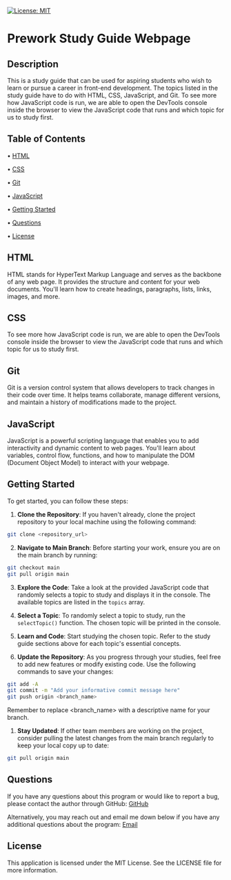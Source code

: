 [![License: MIT](https://img.shields.io/badge/License-MIT-yellow.svg)](https://opensource.org/licenses/MIT)
# Prework Study Guide Webpage

## Description

This is a study guide that can be used for aspiring students who wish to learn or pursue a career in front-end development. The topics listed in the study guide have to do with HTML, CSS, JavaScript, and Git.
To see more how JavaScript code is run, we are able to open the DevTools console inside the browser to view the JavaScript code that runs and which topic for us to study first.

## Table of Contents

 • [HTML](#html)

 • [CSS](#css)

 • [Git](#git)

 • [JavaScript](#javascript)

 • [Getting Started](#getting-started)

 • [Questions](#questions)

 • [License](#license)

## HTML

HTML stands for HyperText Markup Language and serves as the backbone of any web page. It provides the structure and content for your web documents. You'll learn how to create headings, paragraphs, lists, links, images, and more.

## CSS

To see more how JavaScript code is run, we are able to open the DevTools console inside the browser to view the JavaScript code that runs and which topic for us to study first.

## Git

Git is a version control system that allows developers to track changes in their code over time. It helps teams collaborate, manage different versions, and maintain a history of modifications made to the project.

## JavaScript

JavaScript is a powerful scripting language that enables you to add interactivity and dynamic content to web pages. You'll learn about variables, control flow, functions, and how to manipulate the DOM (Document Object Model) to interact with your webpage.

## Getting Started

To get started, you can follow these steps:

1. <b>Clone the Repository</b>: If you haven't already, clone the project repository to your local machine using the following command:

```bash
git clone <repository_url>
```

2. <b>Navigate to Main Branch</b>: Before starting your work, ensure you are on the main branch by running:

```bash
git checkout main
git pull origin main
```

3. <b>Explore the Code</b>: Take a look at the provided JavaScript code that randomly selects a topic to study and displays it in the console. The available topics are listed in the `topics` array.

4. <b>Select a Topic</b>: To randomly select a topic to study, run the `selectTopic()` function. The chosen topic will be printed in the console.

5. <b>Learn and Code</b>: Start studying the chosen topic. Refer to the study guide sections above for each topic's essential concepts.

6. <b>Update the Repository</b>: As you progress through your studies, feel free to add new features or modify existing code. Use the following commands to save your changes:

```bash
git add -A
git commit -m "Add your informative commit message here"
git push origin <branch_name>
```

Remember to replace <branch_name> with a descriptive name for your branch.

1. <b>Stay Updated</b>: If other team members are working on the project, consider pulling the latest changes from the main branch regularly to keep your local copy up to date:

```bash
git pull origin main
```

## Questions

If you have any questions about this program or would like to report a bug, please contact the author through GitHub:
[GitHub](https://github.com/tg1489/)

Alternatively, you may reach out and email me down below if you have any additional questions about the program:
[Email](mailto:tonyguarino1489@gmail.com)

## License

This application is licensed under the MIT License. See the LICENSE file for more information.
